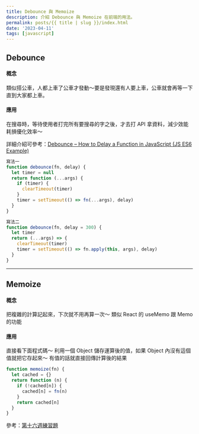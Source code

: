 ```yaml
---
title: Debounce 與 Memoize
description: 介紹 Debounce 與 Memoize 在前端的用法。
permalink: posts/{{ title | slug }}/index.html
date: '2023-04-11'
tags: [javascript]
---
```


## Debounce

#### 概念

類似搭公車，人都上車了公車才發動～要是發現還有人要上車，公車就會再等一下直到大家都上車。

#### 應用

在搜尋時，等待使用者打完所有要搜尋的字之後，才去打 API 拿資料，減少效能耗損優化效率～

詳細介紹可參考：[Debounce – How to Delay a Function in JavaScript (JS ES6 Example)](https://www.freecodecamp.org/news/javascript-debounce-example/)

```js
寫法一
function debounce(fn, delay) {
  let timer = null
  return function (...args) {
    if (timer) {
      clearTimeout(timer)
    }
    timer = setTimeout(() => fn(...args), delay)
  }
}

寫法二
function debounce(fn, delay = 300) {
  let timer
  return (...args) => {
    clearTimeout(timer)
    timer = setTimeout(() => fn.apply(this, args), delay)
  }
}
```

---

## Memoize

#### 概念

把複雜的計算記起來，下次就不用再算一次～
類似 React 的 useMemo 跟 Memo 的功能

#### 應用

直接看下面程式碼～
利用一個 Object 儲存運算後的值，如果 Object 內沒有這個值就把它存起來～
有值的話就直接回傳計算後的結果

```js
function memoize(fn) {
  let cached = {}
  return function (n) {
    if (!cached[n]) {
      cached[n] = fn(n)
    }
    return cached[n]
  }
}
```

參考：[第十六週練習題](https://github.com/Lidemy/mentor-program-4th/issues/16)
